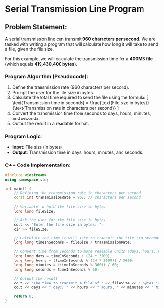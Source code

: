 # Serial Transmission Line Program

## Problem Statement:
A serial transmission line can transmit **960 characters per second**. We are tasked with writing a program that will calculate how long it will take to send a file, given the file size. 

For this example, we will calculate the transmission time for a **400MB file** (which equals **419,430,400 bytes**).

### Program Algorithm (Pseudocode):
1. Define the transmission rate (960 characters per second).
2. Prompt the user for the file size in bytes.
3. Calculate the total time required to send the file using the formula:
\[
   \text{Transmission time in seconds} = \frac{\text{File size in bytes}}{\text{Transmission rate in characters per second}}
\]
4. Convert the transmission time from seconds to days, hours, minutes, and seconds.
5. Output the result in a readable format.

### Program Logic:
- **Input**: File size (in bytes)
- **Output**: Transmission time in days, hours, minutes, and seconds.

### C++ Code Implementation:

```cpp
#include <iostream>
using namespace std;

int main() {
    // Defining the transmission rate in characters per second
    const int transmissionRate = 960; // characters per second
    
    // Variable to hold the file size in bytes
    long long fileSize;

    // Ask the user for the file size in bytes
    cout << "Enter the file size in bytes: ";
    cin >> fileSize;

    // Calculate the time it will take to transmit the file (in seconds)
    long long timeInSeconds = fileSize / transmissionRate;

    // Convert time from seconds to more readable units (days, hours, minutes, seconds)
    long long days = timeInSeconds / (24 * 3600);
    long long hours = (timeInSeconds % (24 * 3600)) / 3600;
    long long minutes = (timeInSeconds % 3600) / 60;
    long long seconds = timeInSeconds % 60;

    // Output the result
    cout << "The time to transmit a file of " << fileSize << " bytes is: " << endl;
    cout << days << " days, " << hours << " hours, " << minutes << " minutes, " << seconds << " seconds." << endl;

    return 0;
}

